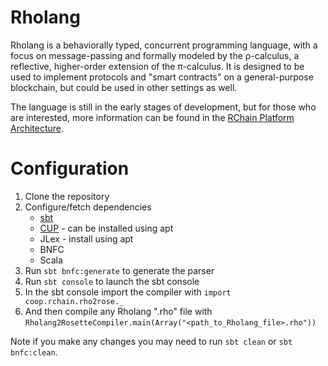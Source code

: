 # Rholang

Rholang is a behaviorally typed, concurrent programming language, with a focus on message-passing and formally modeled by the ρ-calculus, a reflective, higher-order extension of the π-calculus. It is designed to be used to implement protocols and "smart contracts" on a general-purpose blockchain, but could be used in other settings as well.

The language is still in the early stages of development, but for those who are interested, more information can be found in the [RChain Platform Architecture](http://rchain-architecture.readthedocs.io/en/latest/).

# Configuration

1. Clone the repository
2. Configure/fetch dependencies
    * [sbt](http://www.scala-sbt.org/0.13/docs/Installing-sbt-on-Linux.html)
    * [CUP](http://www2.cs.tum.edu/projects/cup/install.php) - can be installed using apt
    * JLex - install using apt
    * BNFC
    * Scala
4. Run `sbt bnfc:generate` to generate the parser
5. Run `sbt console` to launch the sbt console
6. In the sbt console import the compiler with `import coop.rchain.rho2rose._`
7. And then compile any Rholang ".rho" file with `Rholang2RosetteCompiler.main(Array("<path_to_Rholang_file>.rho"))`
 
Note if you make any changes you may need to run `sbt clean` or `sbt bnfc:clean`.
